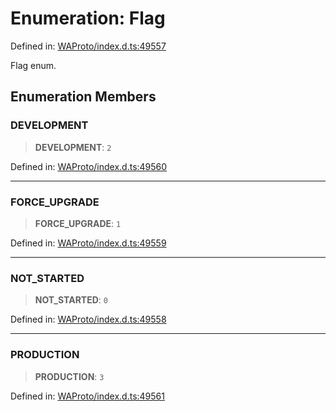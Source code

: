 # Enumeration: Flag

Defined in: [WAProto/index.d.ts:49557](https://github.com/Fokusdotid/Baileys/blob/c0c23ce3104b65dfcc64246c9ee8a49ef38993b5/WAProto/index.d.ts#L49557)

Flag enum.

## Enumeration Members

### DEVELOPMENT

> **DEVELOPMENT**: `2`

Defined in: [WAProto/index.d.ts:49560](https://github.com/Fokusdotid/Baileys/blob/c0c23ce3104b65dfcc64246c9ee8a49ef38993b5/WAProto/index.d.ts#L49560)

***

### FORCE\_UPGRADE

> **FORCE\_UPGRADE**: `1`

Defined in: [WAProto/index.d.ts:49559](https://github.com/Fokusdotid/Baileys/blob/c0c23ce3104b65dfcc64246c9ee8a49ef38993b5/WAProto/index.d.ts#L49559)

***

### NOT\_STARTED

> **NOT\_STARTED**: `0`

Defined in: [WAProto/index.d.ts:49558](https://github.com/Fokusdotid/Baileys/blob/c0c23ce3104b65dfcc64246c9ee8a49ef38993b5/WAProto/index.d.ts#L49558)

***

### PRODUCTION

> **PRODUCTION**: `3`

Defined in: [WAProto/index.d.ts:49561](https://github.com/Fokusdotid/Baileys/blob/c0c23ce3104b65dfcc64246c9ee8a49ef38993b5/WAProto/index.d.ts#L49561)

